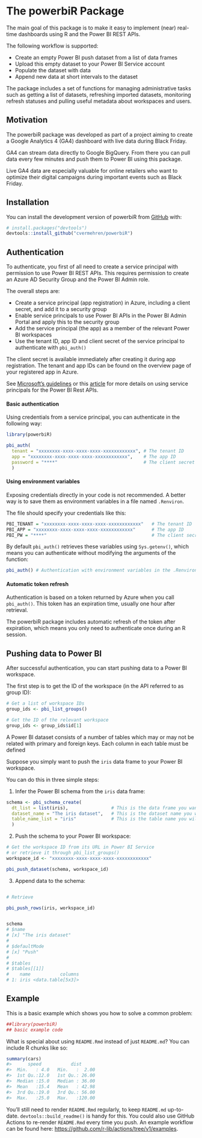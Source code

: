 
<!-- README.md is generated from README.Rmd. Please edit that file -->

# The powerbiR Package

<!-- badges: start -->
<!-- badges: end -->

The main goal of this package is to make it easy to implement (near)
real-time dashboards using R and the Power BI REST APIs.

The following workflow is supported:

-   Create an empty Power BI push dataset from a list of data frames
-   Upload this empty dataset to your Power BI Service account
-   Populate the dataset with data
-   Append new data at short intervals to the dataset

The package includes a set of functions for managing administrative
tasks such as getting a list of datasets, refreshing imported datasets,
monitoring refresh statuses and pulling useful metadata about workspaces
and users.

## Motivation

The powerbiR package was developed as part of a project aiming to create
a Google Analytics 4 (GA4) dashboard with live data during Black Friday.

GA4 can stream data directly to Google BigQuery. From there you can pull
data every few minutes and push them to Power BI using this package.

Live GA4 data are especially valuable for online retailers who want to
optimize their digital campaigns during important events such as Black
Friday.

## Installation

You can install the development version of powerbiR from
[GitHub](https://github.com/) with:

``` r
# install.packages("devtools")
devtools::install_github("cvermehren/powerbiR")
```

## Authentication

To authenticate, you first of all need to create a service principal
with permission to use Power BI REST APIs. This requires permission to
create an Azure AD Security Group and the Power BI Admin role.

The overall steps are:

-   Create a service principal (app registration) in Azure, including a
    client secret, and add it to a security group
-   Enable service principals to use Power BI APIs in the Power BI Admin
    Portal and apply this to the security group
-   Add the service principal (the app) as a member of the relevant
    Power BI workspaces
-   Use the tenant ID, app ID and client secret of the service principal
    to authenticate with `pbi_auth()`

The client secret is available immediately after creating it during app
registration. The tenant and app IDs can be found on the overview page
of your registered app in Azure.

See [Microsoft’s
guidelines](https://docs.microsoft.com/en-us/power-bi/developer/embedded/embed-service-principal#create-a-security-group-manually)
or this
[article](https://forwardforever.com/how-to-use-service-principal-in-power-bi-admin-rest-api-in-power-automate/)
for more details on using service principals for the Power BI Rest APIs.

#### Basic authentication

Using credentials from a service principal, you can authenticate in the
following way:

``` r
library(powerbiR)

pbi_auth(
  tenant = "xxxxxxxx-xxxx-xxxx-xxxx-xxxxxxxxxxxx", # The tenant ID
  app = "xxxxxxxx-xxxx-xxxx-xxxx-xxxxxxxxxxxx",    # The app ID
  password = "****"                                # The client secret
  )
```

#### Using environment variables

Exposing credentials directly in your code is not recommended. A better
way is to save them as environment variables in a file named
`.Renviron`.

The file should specify your credentials like this:

``` r
PBI_TENANT = "xxxxxxxx-xxxx-xxxx-xxxx-xxxxxxxxxxxx"   # The tenant ID 
PBI_APP = "xxxxxxxx-xxxx-xxxx-xxxx-xxxxxxxxxxxx"      # The app ID
PBI_PW = "****"                                       # The client secret
```

By default `pbi_auth()` retrieves these variables using `Sys.getenv()`,
which means you can authenticate without modifying the arguments of the
function:

``` r
pbi_auth() # Authentication with environment variables in the .Renviron file
```

#### Automatic token refresh

Authentication is based on a token returned by Azure when you call
`pbi_auth()`. This token has an expiration time, usually one hour after
retrieval.

The powerbiR package includes automatic refresh of the token after
expiration, which means you only need to authenticate once during an R
session.

## Pushing data to Power BI

After successful authentication, you can start pushing data to a Power
BI workspace.

The first step is to get the ID of the workspace (in the API referred to
as group ID):

``` r
# Get a list of workspace IDs
group_ids <- pbi_list_groups()

# Get the ID of the relevant workspace
group_ids <- group_ids$id[1]
```

A Power BI dataset consists of a number of tables which may or may not
be related with primary and foreign keys. Each column in each table must
be defined

Suppose you simply want to push the `iris` data frame to your Power BI
workspace.

You can do this in three simple steps:

1.  Infer the Power BI schema from the `iris` data frame:

``` r
schema <- pbi_schema_create(
  dt_list = list(iris),                # This is the data frame you want to push
  dataset_name = "The iris dataset",   # This is the dataset name you will see in Power BI
  table_name_list = "iris"             # This is the table name you will see in Power BI
  )
```

2.  Push the schema to your Power BI workspace:

``` r
# Get the workspace ID from its URL in Power BI Service
# or retrieve it through pbi_list_groups()
workspace_id <- "xxxxxxxx-xxxx-xxxx-xxxx-xxxxxxxxxxxx"

pbi_push_dataset(schema, workspace_id)
```

3.  Append data to the schema:

``` r

# Retrieve 

pbi_push_rows(iris, workspace_id)
```

``` r

schema
# $name
# [x] "The iris dataset"
# 
# $defaultMode
# [x] "Push"
# 
# $tables
# $tables[[1]]
#    name           columns
# 1: iris <data.table[5x3]>
```

## Example

This is a basic example which shows you how to solve a common problem:

``` r
##library(powerbiR)
## basic example code
```

What is special about using `README.Rmd` instead of just `README.md`?
You can include R chunks like so:

``` r
summary(cars)
#>      speed           dist       
#>  Min.   : 4.0   Min.   :  2.00  
#>  1st Qu.:12.0   1st Qu.: 26.00  
#>  Median :15.0   Median : 36.00  
#>  Mean   :15.4   Mean   : 42.98  
#>  3rd Qu.:19.0   3rd Qu.: 56.00  
#>  Max.   :25.0   Max.   :120.00
```

You’ll still need to render `README.Rmd` regularly, to keep `README.md`
up-to-date. `devtools::build_readme()` is handy for this. You could also
use GitHub Actions to re-render `README.Rmd` every time you push. An
example workflow can be found here:
<https://github.com/r-lib/actions/tree/v1/examples>.

<!-- You can also embed plots, for example: -->
<!-- ```{r pressure, echo = FALSE} -->
<!-- plot(pressure) -->
<!-- ``` -->
<!-- In that case, don't forget to commit and push the resulting figure files, so they display on GitHub and CRAN. -->
